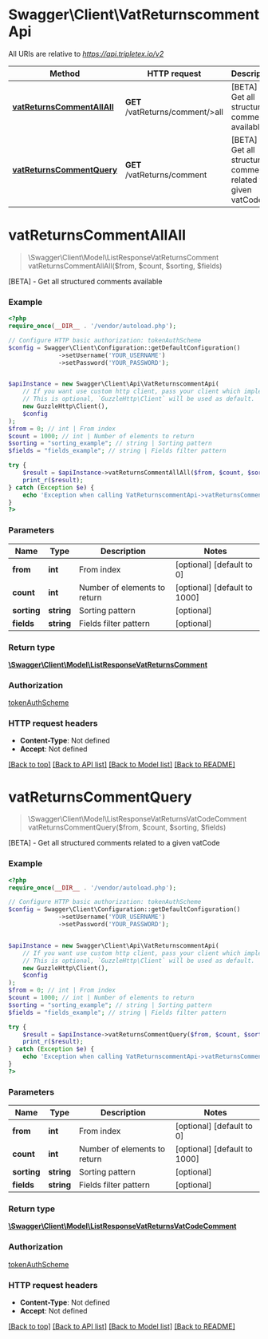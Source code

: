 # Swagger\Client\VatReturnscommentApi

All URIs are relative to *https://api.tripletex.io/v2*

Method | HTTP request | Description
------------- | ------------- | -------------
[**vatReturnsCommentAllAll**](VatReturnscommentApi.md#vatReturnsCommentAllAll) | **GET** /vatReturns/comment/&gt;all | [BETA] - Get all structured comments available
[**vatReturnsCommentQuery**](VatReturnscommentApi.md#vatReturnsCommentQuery) | **GET** /vatReturns/comment | [BETA] - Get all structured comments related to a given vatCode


# **vatReturnsCommentAllAll**
> \Swagger\Client\Model\ListResponseVatReturnsComment vatReturnsCommentAllAll($from, $count, $sorting, $fields)

[BETA] - Get all structured comments available



### Example
```php
<?php
require_once(__DIR__ . '/vendor/autoload.php');

// Configure HTTP basic authorization: tokenAuthScheme
$config = Swagger\Client\Configuration::getDefaultConfiguration()
              ->setUsername('YOUR_USERNAME')
              ->setPassword('YOUR_PASSWORD');


$apiInstance = new Swagger\Client\Api\VatReturnscommentApi(
    // If you want use custom http client, pass your client which implements `GuzzleHttp\ClientInterface`.
    // This is optional, `GuzzleHttp\Client` will be used as default.
    new GuzzleHttp\Client(),
    $config
);
$from = 0; // int | From index
$count = 1000; // int | Number of elements to return
$sorting = "sorting_example"; // string | Sorting pattern
$fields = "fields_example"; // string | Fields filter pattern

try {
    $result = $apiInstance->vatReturnsCommentAllAll($from, $count, $sorting, $fields);
    print_r($result);
} catch (Exception $e) {
    echo 'Exception when calling VatReturnscommentApi->vatReturnsCommentAllAll: ', $e->getMessage(), PHP_EOL;
}
?>
```

### Parameters

Name | Type | Description  | Notes
------------- | ------------- | ------------- | -------------
 **from** | **int**| From index | [optional] [default to 0]
 **count** | **int**| Number of elements to return | [optional] [default to 1000]
 **sorting** | **string**| Sorting pattern | [optional]
 **fields** | **string**| Fields filter pattern | [optional]

### Return type

[**\Swagger\Client\Model\ListResponseVatReturnsComment**](../Model/ListResponseVatReturnsComment.md)

### Authorization

[tokenAuthScheme](../../README.md#tokenAuthScheme)

### HTTP request headers

 - **Content-Type**: Not defined
 - **Accept**: Not defined

[[Back to top]](#) [[Back to API list]](../../README.md#documentation-for-api-endpoints) [[Back to Model list]](../../README.md#documentation-for-models) [[Back to README]](../../README.md)

# **vatReturnsCommentQuery**
> \Swagger\Client\Model\ListResponseVatReturnsVatCodeComment vatReturnsCommentQuery($from, $count, $sorting, $fields)

[BETA] - Get all structured comments related to a given vatCode



### Example
```php
<?php
require_once(__DIR__ . '/vendor/autoload.php');

// Configure HTTP basic authorization: tokenAuthScheme
$config = Swagger\Client\Configuration::getDefaultConfiguration()
              ->setUsername('YOUR_USERNAME')
              ->setPassword('YOUR_PASSWORD');


$apiInstance = new Swagger\Client\Api\VatReturnscommentApi(
    // If you want use custom http client, pass your client which implements `GuzzleHttp\ClientInterface`.
    // This is optional, `GuzzleHttp\Client` will be used as default.
    new GuzzleHttp\Client(),
    $config
);
$from = 0; // int | From index
$count = 1000; // int | Number of elements to return
$sorting = "sorting_example"; // string | Sorting pattern
$fields = "fields_example"; // string | Fields filter pattern

try {
    $result = $apiInstance->vatReturnsCommentQuery($from, $count, $sorting, $fields);
    print_r($result);
} catch (Exception $e) {
    echo 'Exception when calling VatReturnscommentApi->vatReturnsCommentQuery: ', $e->getMessage(), PHP_EOL;
}
?>
```

### Parameters

Name | Type | Description  | Notes
------------- | ------------- | ------------- | -------------
 **from** | **int**| From index | [optional] [default to 0]
 **count** | **int**| Number of elements to return | [optional] [default to 1000]
 **sorting** | **string**| Sorting pattern | [optional]
 **fields** | **string**| Fields filter pattern | [optional]

### Return type

[**\Swagger\Client\Model\ListResponseVatReturnsVatCodeComment**](../Model/ListResponseVatReturnsVatCodeComment.md)

### Authorization

[tokenAuthScheme](../../README.md#tokenAuthScheme)

### HTTP request headers

 - **Content-Type**: Not defined
 - **Accept**: Not defined

[[Back to top]](#) [[Back to API list]](../../README.md#documentation-for-api-endpoints) [[Back to Model list]](../../README.md#documentation-for-models) [[Back to README]](../../README.md)

